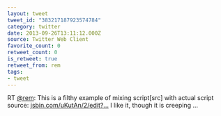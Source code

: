 ```yaml
---
layout: tweet
tweet_id: "383217187923574784"
category: twitter
date: 2013-09-26T13:11:12.000Z
source: Twitter Web Client
favorite_count: 0
retweet_count: 0
is_retweet: true
retweet_from: rem
tags:
- tweet
---
```


RT [@rem](https://twitter.com/@rem): This is a filthy example of mixing script[src] with actual script source: [jsbin.com/uKutAn/2/edit?…](http://jsbin.com/uKutAn/2/edit?html,output) I like it, though it is creeping …
